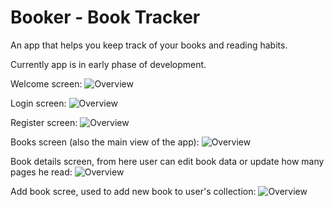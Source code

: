 # Booker - Book Tracker

An app that helps you keep track of your books and reading habits.

Currently app is in early phase of development.

Welcome screen:
![Overview](Booker%20-%20Book%20Tracker/docs/screenshots/screenshot1.png)

Login screen:
![Overview](Booker%20-%20Book%20Tracker/docs/screenshots/screenshot2.png)

Register screen:
![Overview](Booker%20-%20Book%20Tracker/docs/screenshots/screenshot3.png)

Books screen (also the main view of the app):
![Overview](Booker%20-%20Book%20Tracker/docs/screenshots/screenshot4.png)

Book details screen, from here user can edit book data or update how many pages he read:
![Overview](Booker%20-%20Book%20Tracker/docs/screenshots/screenshot5.png)

Add book scree, used to add new book to user's collection:
![Overview](Booker%20-%20Book%20Tracker/docs/screenshots/screenshot6.png)
